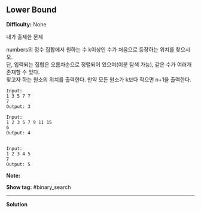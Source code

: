 ## Lower Bound

**Difficulty:** None

내가 출제한 문제

numbers의 정수 집합에서 원하는 수 k이상인 수가 처음으로 등장하는 위치를 찾으시오. <br/>
단, 입력되는 집합은 오름차순으로 정렬되어 있으며(이분 탐색 가능), 같은 수가 여러개 존재할 수 있다. <br/>
찾고자 하는 원소의 위치를 출력한다. 만약 모든 원소가 k보다 작으면 n+1을 출력한다.

```
Input:
1 3 5 7 7
7
Output: 3

Input:
1 2 3 5 7 9 11 15
6
Output: 4


Input:
1 2 3 4 5
7
Output: 5
```

**Note:** 

**Show tag:** \#binary_search

------------------------------------

**Solution** <br/>
